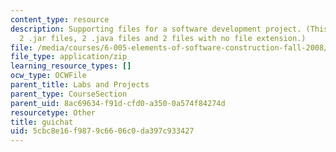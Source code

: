 ```yaml
---
content_type: resource
description: Supporting files for a software development project. (This ZIP file contains
  2 .jar files, 2 .java files and 2 files with no file extension.)
file: /media/courses/6-005-elements-of-software-construction-fall-2008/5cbc8e16f9879c6606c0da397c933427_guichat.zip
file_type: application/zip
learning_resource_types: []
ocw_type: OCWFile
parent_title: Labs and Projects
parent_type: CourseSection
parent_uid: 8ac69634-f91d-cfd0-a350-0a574f84274d
resourcetype: Other
title: guichat
uid: 5cbc8e16-f987-9c66-06c0-da397c933427
---
```

